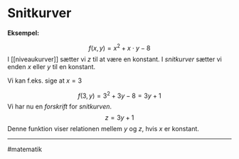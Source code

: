 # Snitkurver

**Eksempel:**

$$f(x,y) = x^2+x \cdot y-8$$
I [[niveaukurver]] sætter vi $z$ til at være en konstant. I *snitkurver* sætter vi enden $x$ eller $y$ til en konstant.

Vi kan f.eks. sige at $x=3$

$$f(3,y)=3^2+3y-8=3y+1$$
Vi har nu en *forskrift* for *snitkurven*.
$$z=3y+1$$
Denne funktion viser relationen mellem $y$ og $z$, hvis $x$ er konstant.

---
#matematik 